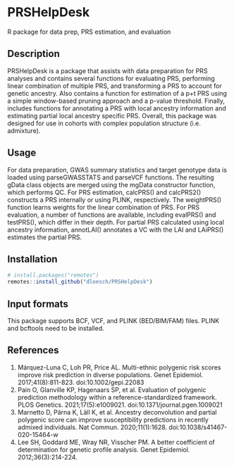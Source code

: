 # PRSHelpDesk
 R package for data prep, PRS estimation, and evaluation

## Description 
PRSHelpDesk is a package that assists with data preparation for PRS analyses and contains several functions for evaluating PRS, performing linear combination of multiple PRS, and transforming a PRS to account for genetic ancestry. Also contains a function for estimation of a p+t PRS using a simple window-based pruning approach and a p-value threshold. Finally, includes functions for annotating a PRS with local ancestry information and estimating partial local ancestry specific PRS. Overall, this package was designed for use in cohorts with complex population structure (i.e. admixture).   

## Usage
For data preparation, GWAS summary statistics and target genotype data is loaded using parseGWASSTATS and parseVCF functions. The resulting gData class objects are merged using the mgData constructor function, which performs QC. For PRS estimation, calcPRS() and calcPRS2() constructs a PRS internally or using PLINK, respectively. The weightPRS() function learns weights for the linear combination of PRS. For PRS evaluation, a number of functions are available, including evalPRS() and testPRS(), which differ in their depth. For partial PRS calculated using local ancestry information, annotLAI() annotates a VC with the LAI and LAiPRS() estimates the partial PRS.  

## Installation
```r
# install.packages("remotes")
remotes::install_github("dloesch/PRSHelpDesk")
```
## Input formats
This package supports BCF, VCF, and PLINK (BED/BIM/FAM) files. PLINK and bcftools need to be installed. 

## References
1. Márquez-Luna C, Loh PR, Price AL. Multi-ethnic polygenic risk scores improve risk prediction in diverse populations. Genet Epidemiol. 2017;41(8):811-823. doi:10.1002/gepi.22083
2. Pain O, Glanville KP, Hagenaars SP, et al. Evaluation of polygenic prediction methodology within a reference-standardized framework. PLOS Genetics. 2021;17(5):e1009021. doi:10.1371/journal.pgen.1009021
3. Marnetto D, Pärna K, Läll K, et al. Ancestry deconvolution and partial polygenic score can improve susceptibility predictions in recently admixed individuals. Nat Commun. 2020;11(1):1628. doi:10.1038/s41467-020-15464-w
4. Lee SH, Goddard ME, Wray NR, Visscher PM. A better coefficient of determination for genetic profile analysis. Genet Epidemiol. 2012;36(3):214-224.
